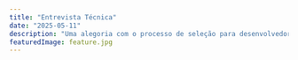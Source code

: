 ```yaml
---
title: "Entrevista Técnica"
date: "2025-05-11"
description: "Uma alegoria com o processo de seleção para desenvolvedores"
featuredImage: feature.jpg
---
```


<!-- Comece a escrever seu conteúdo aqui -->
